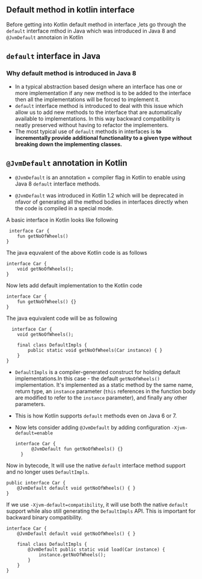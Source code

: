 


  ##  Default method in kotlin interface
Before getting into Kotlin default method in interface ,lets go through the `default`  interface mthod  in Java which was introduced in Java 8 and `@JvmDefault` annotaion in Kotlin

## `default` interface in Java
### Why default method is introduced in Java 8
 - In a typical abstraction based design where an interface has one or more implementation if any new method is to be added to the interface then all the implementations will be forced to implement it. 
 - `default`  interface method is introduced to deal with this issue which allow us to add new methods to the interface that are automatically available to implementations. In this way backward compatibility is neatly preserved without having to refactor the implementers.
 - The most typical use of `default` methods in interfaces is **to incrementally provide additional functionality to a given type without breaking down the implementing classes.**

## `@JvmDefault` annotation in Kotlin
- `@JvmDefault` is an annotation + compiler flag in Kotlin to enable using Java 8 `default` interface methods.

- `@JvmDefault` was introduced in Kotlin 1.2 which will be deprecated in nfavor of generating all the method bodies in interfaces directly when the code is compiled in a special mode.

 A basic interface in Kotlin looks like following

     interface Car {  
        fun getNoOfWheels()  
    }
The java equvalent of the above Kotlin code is as follows

    interface Car {  
        void getNoOfWheels();  
    }
Now lets add default implementation to the Kotlin code

    interface Car {  
        fun getNoOfWheels() {}  
    }
   The java equivalent code will be as following
 

      interface Car {  
        void getNoOfWheels();  
      
        final class DefaultImpls {  
            public static void getNoOfWheels(Car instance) { }  
        }  
    }
- `DefaultImpls` is a compiler-generated construct for holding default implementations.In this case - the default `getNoOfWheels()` implementation. It's implemented as a static method by the same name, return type, an `instance` parameter (`this` references in the function body are modified to refer to the `instance` parameter), and finally any other parameters.
- This is how Kotlin supports `default` methods even on Java 6 or 7.

- Now lets consider adding `@JvmDefault` by adding configuration  `-Xjvm-default=enable`

      interface Car {  
            @JvmDefault fun getNoOfWheels() {}  
        }
Now in bytecode, It will use the native  `default`  interface method support and no longer uses  `DefaultImpls`.

    public interface Car {  
        @JvmDefault default void getNoOfWheels() { }  
    }
If we use `-Xjvm-default=compatibility`, it will use both the native `default` support while also still generating the `DefaultImpls` API. This is important for backward binary compatibility.

    interface Car {  
        @JvmDefault default void getNoOfWheels() { }  
      
        final class DefaultImpls {  
            @JvmDefault public static void load(Car instance) {  
                instance.getNoOfWheels();  
            }  
        }  
    }
